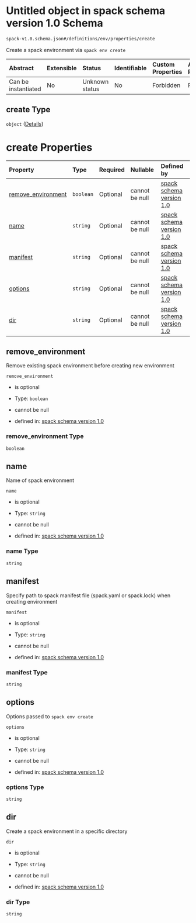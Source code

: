 # Untitled object in spack schema version 1.0 Schema

```txt
spack-v1.0.schema.json#/definitions/env/properties/create
```

Create a spack environment via `spack env create`

| Abstract            | Extensible | Status         | Identifiable | Custom Properties | Additional Properties | Access Restrictions | Defined In                                                                      |
| :------------------ | :--------- | :------------- | :----------- | :---------------- | :-------------------- | :------------------ | :------------------------------------------------------------------------------ |
| Can be instantiated | No         | Unknown status | No           | Forbidden         | Forbidden             | none                | [spack-v1.0.schema.json*](../out/spack-v1.0.schema.json "open original schema") |

## create Type

`object` ([Details](spack-v1-definitions-env-properties-create.md))

# create Properties

| Property                                  | Type      | Required | Nullable       | Defined by                                                                                                                                                                                        |
| :---------------------------------------- | :-------- | :------- | :------------- | :------------------------------------------------------------------------------------------------------------------------------------------------------------------------------------------------ |
| [remove_environment](#remove_environment) | `boolean` | Optional | cannot be null | [spack schema version 1.0](spack-v1-definitions-env-properties-create-properties-remove_environment.md "spack-v1.0.schema.json#/definitions/env/properties/create/properties/remove_environment") |
| [name](#name)                             | `string`  | Optional | cannot be null | [spack schema version 1.0](spack-v1-definitions-env-properties-create-properties-name.md "spack-v1.0.schema.json#/definitions/env/properties/create/properties/name")                             |
| [manifest](#manifest)                     | `string`  | Optional | cannot be null | [spack schema version 1.0](spack-v1-definitions-env-properties-create-properties-manifest.md "spack-v1.0.schema.json#/definitions/env/properties/create/properties/manifest")                     |
| [options](#options)                       | `string`  | Optional | cannot be null | [spack schema version 1.0](spack-v1-definitions-env-properties-create-properties-options.md "spack-v1.0.schema.json#/definitions/env/properties/create/properties/options")                       |
| [dir](#dir)                               | `string`  | Optional | cannot be null | [spack schema version 1.0](spack-v1-definitions-env-properties-create-properties-dir.md "spack-v1.0.schema.json#/definitions/env/properties/create/properties/dir")                               |

## remove_environment

Remove existing spack environment before creating new environment

`remove_environment`

*   is optional

*   Type: `boolean`

*   cannot be null

*   defined in: [spack schema version 1.0](spack-v1-definitions-env-properties-create-properties-remove_environment.md "spack-v1.0.schema.json#/definitions/env/properties/create/properties/remove_environment")

### remove_environment Type

`boolean`

## name

Name of spack environment

`name`

*   is optional

*   Type: `string`

*   cannot be null

*   defined in: [spack schema version 1.0](spack-v1-definitions-env-properties-create-properties-name.md "spack-v1.0.schema.json#/definitions/env/properties/create/properties/name")

### name Type

`string`

## manifest

Specify path to spack manifest file (spack.yaml or spack.lock) when creating environment

`manifest`

*   is optional

*   Type: `string`

*   cannot be null

*   defined in: [spack schema version 1.0](spack-v1-definitions-env-properties-create-properties-manifest.md "spack-v1.0.schema.json#/definitions/env/properties/create/properties/manifest")

### manifest Type

`string`

## options

Options passed to `spack env create`

`options`

*   is optional

*   Type: `string`

*   cannot be null

*   defined in: [spack schema version 1.0](spack-v1-definitions-env-properties-create-properties-options.md "spack-v1.0.schema.json#/definitions/env/properties/create/properties/options")

### options Type

`string`

## dir

Create a spack environment in a specific directory

`dir`

*   is optional

*   Type: `string`

*   cannot be null

*   defined in: [spack schema version 1.0](spack-v1-definitions-env-properties-create-properties-dir.md "spack-v1.0.schema.json#/definitions/env/properties/create/properties/dir")

### dir Type

`string`
